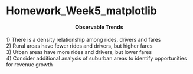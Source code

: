 # Homework_Week5_matplotlib

<center><b>Observable Trends</b></center><br>
1) There is a density relationship among rides, drivers and fares<br>
2) Rural areas have fewer rides and drivers, but higher fares<br>
3) Urban areas have more rides and drivers, but lower fares<br>
4) Consider additional analysis of suburban areas to identify opportunities for revenue growth

